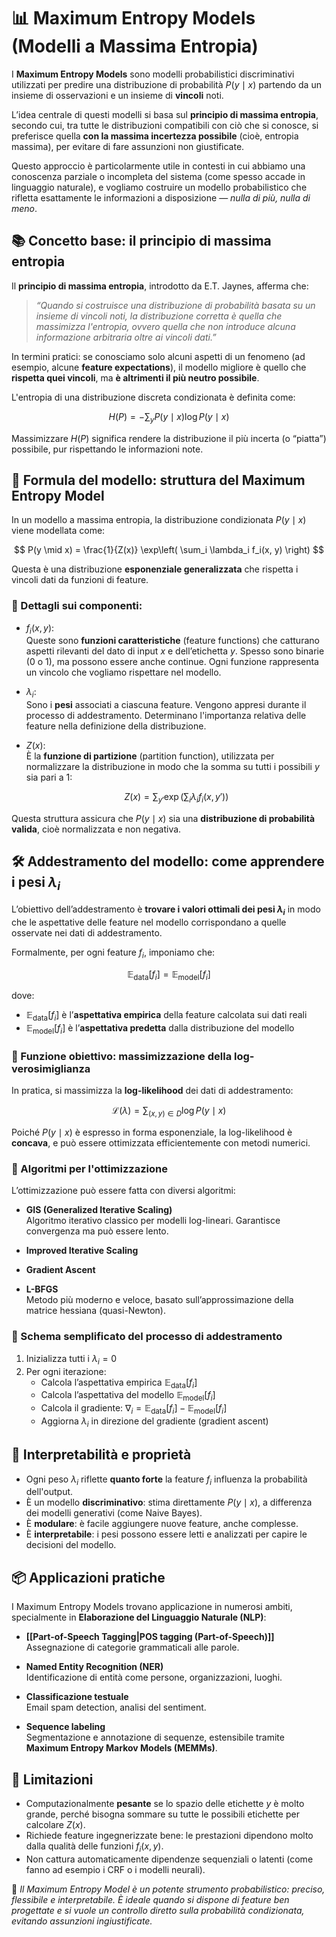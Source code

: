 # 📊 Maximum Entropy Models (Modelli a Massima Entropia)

I **Maximum Entropy Models** sono modelli probabilistici discriminativi utilizzati per predire una distribuzione di probabilità $P(y \mid x)$ partendo da un insieme di osservazioni e un insieme di **vincoli** noti.  

L’idea centrale di questi modelli si basa sul **principio di massima entropia**, secondo cui, tra tutte le distribuzioni compatibili con ciò che si conosce, si preferisce quella **con la massima incertezza possibile** (cioè, entropia massima), per evitare di fare assunzioni non giustificate.

Questo approccio è particolarmente utile in contesti in cui abbiamo una conoscenza parziale o incompleta del sistema (come spesso accade in linguaggio naturale), e vogliamo costruire un modello probabilistico che rifletta esattamente le informazioni a disposizione — *nulla di più, nulla di meno*.

## 📚 Concetto base: il principio di massima entropia

Il **principio di massima entropia**, introdotto da E.T. Jaynes, afferma che:

> _“Quando si costruisce una distribuzione di probabilità basata su un insieme di vincoli noti, la distribuzione corretta è quella che massimizza l'entropia, ovvero quella che non introduce alcuna informazione arbitraria oltre ai vincoli dati.”_

In termini pratici: se conosciamo solo alcuni aspetti di un fenomeno (ad esempio, alcune **feature expectations**), il modello migliore è quello che **rispetta quei vincoli**, ma **è altrimenti il più neutro possibile**.

L'entropia di una distribuzione discreta condizionata è definita come:

$$
H(P) = - \sum_y P(y \mid x) \log P(y \mid x)
$$

Massimizzare $H(P)$ significa rendere la distribuzione il più incerta (o “piatta”) possibile, pur rispettando le informazioni note.

## 🔣 Formula del modello: struttura del Maximum Entropy Model

In un modello a massima entropia, la distribuzione condizionata $P(y \mid x)$ viene modellata come:

$$
P(y \mid x) = \frac{1}{Z(x)} \exp\left( \sum_i \lambda_i f_i(x, y) \right)
$$

Questa è una distribuzione **esponenziale generalizzata** che rispetta i vincoli dati da funzioni di feature.

### 🧩 Dettagli sui componenti:

- $f_i(x, y)$:  
  Queste sono **funzioni caratteristiche** (feature functions) che catturano aspetti rilevanti del dato di input $x$ e dell’etichetta $y$. Spesso sono binarie (0 o 1), ma possono essere anche continue. Ogni funzione rappresenta un vincolo che vogliamo rispettare nel modello.

- $\lambda_i$:  
  Sono i **pesi** associati a ciascuna feature. Vengono appresi durante il processo di addestramento. Determinano l'importanza relativa delle feature nella definizione della distribuzione.

- $Z(x)$:  
  È la **funzione di partizione** (partition function), utilizzata per normalizzare la distribuzione in modo che la somma su tutti i possibili $y$ sia pari a 1:

  $$
  Z(x) = \sum_{y'} \exp\left( \sum_i \lambda_i f_i(x, y') \right)
  $$

Questa struttura assicura che $P(y \mid x)$ sia una **distribuzione di probabilità valida**, cioè normalizzata e non negativa.

## 🛠️ Addestramento del modello: come apprendere i pesi $\lambda_i$

L’obiettivo dell’addestramento è **trovare i valori ottimali dei pesi $\lambda_i$** in modo che le aspettative delle feature nel modello corrispondano a quelle osservate nei dati di addestramento.

Formalmente, per ogni feature $f_i$, imponiamo che:

$$
\mathbb{E}_{\text{data}}[f_i] = \mathbb{E}_{\text{model}}[f_i]
$$

dove:
- $\mathbb{E}_{\text{data}}[f_i]$ è l’**aspettativa empirica** della feature calcolata sui dati reali
- $\mathbb{E}_{\text{model}}[f_i]$ è l’**aspettativa predetta** dalla distribuzione del modello

### 🧮 Funzione obiettivo: massimizzazione della log-verosimiglianza

In pratica, si massimizza la **log-likelihood** dei dati di addestramento:

$$
\mathcal{L}(\lambda) = \sum_{(x, y) \in D} \log P(y \mid x)
$$

Poiché $P(y \mid x)$ è espresso in forma esponenziale, la log-likelihood è **concava**, e può essere ottimizzata efficientemente con metodi numerici.

### 🔧 Algoritmi per l'ottimizzazione

L’ottimizzazione può essere fatta con diversi algoritmi:

- **GIS (Generalized Iterative Scaling)**  
  Algoritmo iterativo classico per modelli log-lineari. Garantisce convergenza ma può essere lento.

- **Improved Iterative Scaling**
- **Gradient Ascent**
- **L-BFGS**  
  Metodo più moderno e veloce, basato sull’approssimazione della matrice hessiana (quasi-Newton).

### 🧪 Schema semplificato del processo di addestramento

1. Inizializza tutti i $\lambda_i = 0$
2. Per ogni iterazione:
   - Calcola l’aspettativa empirica $\mathbb{E}_{\text{data}}[f_i]$
   - Calcola l’aspettativa del modello $\mathbb{E}_{\text{model}}[f_i]$
   - Calcola il gradiente: $\nabla_i = \mathbb{E}_{\text{data}}[f_i] - \mathbb{E}_{\text{model}}[f_i]$
   - Aggiorna $\lambda_i$ in direzione del gradiente (gradient ascent)

## 🧠 Interpretabilità e proprietà

- Ogni peso $\lambda_i$ riflette **quanto forte** la feature $f_i$ influenza la probabilità dell'output.
- È un modello **discriminativo**: stima direttamente $P(y \mid x)$, a differenza dei modelli generativi (come Naive Bayes).
- È **modulare**: è facile aggiungere nuove feature, anche complesse.
- È **interpretabile**: i pesi possono essere letti e analizzati per capire le decisioni del modello.

## 📦 Applicazioni pratiche

I Maximum Entropy Models trovano applicazione in numerosi ambiti, specialmente in **Elaborazione del Linguaggio Naturale (NLP)**:

- **[[Part-of-Speech Tagging|POS tagging (Part-of-Speech)]]**  
  Assegnazione di categorie grammaticali alle parole.

- **Named Entity Recognition (NER)**  
  Identificazione di entità come persone, organizzazioni, luoghi.

- **Classificazione testuale**  
  Email spam detection, analisi del sentiment.

- **Sequence labeling**  
  Segmentazione e annotazione di sequenze, estensibile tramite **Maximum Entropy Markov Models (MEMMs)**.

## 🚧 Limitazioni

- Computazionalmente **pesante** se lo spazio delle etichette $y$ è molto grande, perché bisogna sommare su tutte le possibili etichette per calcolare $Z(x)$.
- Richiede feature ingegnerizzate bene: le prestazioni dipendono molto dalla qualità delle funzioni $f_i(x, y)$.
- Non cattura automaticamente dipendenze sequenziali o latenti (come fanno ad esempio i CRF o i modelli neurali).

🧠 *Il Maximum Entropy Model è un potente strumento probabilistico: preciso, flessibile e interpretabile. È ideale quando si dispone di feature ben progettate e si vuole un controllo diretto sulla probabilità condizionata, evitando assunzioni ingiustificate.*

